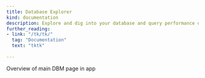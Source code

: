 ```yaml
---
title: Database Explorer
kind: documentation
description: Explore and dig into your database and query performance data
further_reading:
- link: "/tk/tk/"
  tag: "Documentation"
  text: "tktk"
  
---
```


Overview of main DBM page in app